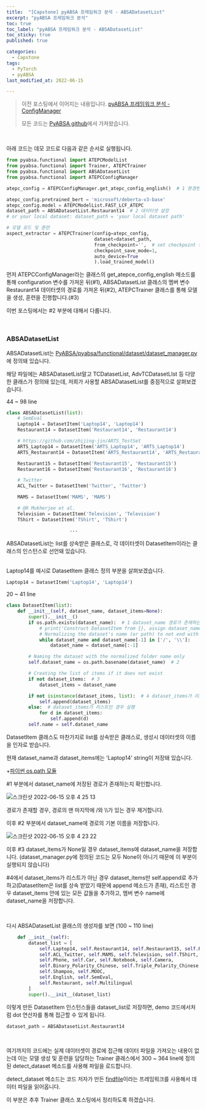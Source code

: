 ```yaml
---
title:  "[Capstone] pyABSA 프레임워크 분석 - ABSADatasetList"
excerpt: "pyABSA 프레임워크 분석"
toc: true
toc_label: "pyABSA 프레임워크 분석 - ABSADatasetList"
toc_sticky: true
published: true

categories:
  - Capstone
tags:
  - PyTorch
  - pyABSA
last_modified_at: 2022-06-15

---
```


> 이전 포스팅에서 이어지는 내용입니다. [pyABSA 프레임워크 분석 - ConfigManager](https://seominseok4834.github.io/capstone/10.pyabsa-config-manager-analysis/)
>
> 모든 코드는 [PyABSA github](https://github.com/yangheng95/PyABSA)에서 가져왔습니다.

<br>

아래 코드는 데모 코드로 다음과 같은 순서로 실행됩니다.

```python
from pyabsa.functional import ATEPCModelList
from pyabsa.functional import Trainer, ATEPCTrainer
from pyabsa.functional import ABSADatasetList
from pyabsa.functional import ATEPCConfigManager

atepc_config = ATEPCConfigManager.get_atepc_config_english()  # 1 환경변수 설정

atepc_config.pretrained_bert = 'microsoft/deberta-v3-base'
atepc_config.model = ATEPCModelList.FAST_LCF_ATEPC
dataset_path = ABSADatasetList.Restaurant14  # 2 데이터셋 설정
# or your local dataset: dataset_path = 'your local dataset path'

# 모델 로드 및 훈련
aspect_extractor = ATEPCTrainer(config=atepc_config,
                                dataset=dataset_path,
                                from_checkpoint='',  # set checkpoint to train on the checkpoint.
                                checkpoint_save_mode=1,
                                auto_device=True
                                ).load_trained_model()
```

먼저 ATEPCConfigManager라는 클래스의 get_atepce_config_english 메소드를 통해 configuration 변수를 가져온 뒤(#1), ABSADatasetList 클래스의 멤버 변수 Restaurant14 데이터셋의 경로를 가져온 뒤(#2), ATEPCTrainer 클래스를 통해 모델을 생성, 훈련을 진행합니다.(#3)

이번 포스팅에서는 #2 부분에 대해서 다룹니다.

<br>

### ABSADatasetList

ABSADatasetList는 [PyABSA/pyabsa/functional/dataset/dataset_manager.py](https://github.com/yangheng95/PyABSA/blob/release/pyabsa/functional/dataset/dataset_manager.py)에 정의돼 있습니다.

해당 파일에는 ABSADatasetList말고 TCDatasetList, AdvTCDatasetLIst 등 다양한 클래스가 정의돼 있는데, 저희가 사용할 ABSADatasetList를 중점적으로 살펴보겠습니다.

44 ~ 98 line

```python
class ABSADatasetList(list):
    # SemEval
    Laptop14 = DatasetItem('Laptop14', 'Laptop14')
    Restaurant14 = DatasetItem('Restaurant14', 'Restaurant14')

    # https://github.com/zhijing-jin/ARTS_TestSet
    ARTS_Laptop14 = DatasetItem('ARTS_Laptop14', 'ARTS_Laptop14')
    ARTS_Restaurant14 = DatasetItem('ARTS_Restaurant14', 'ARTS_Restaurant14')

    Restaurant15 = DatasetItem('Restaurant15', 'Restaurant15')
    Restaurant16 = DatasetItem('Restaurant16', 'Restaurant16')

    # Twitter
    ACL_Twitter = DatasetItem('Twitter', 'Twitter')

    MAMS = DatasetItem('MAMS', 'MAMS')

    # @R Mukherjee et al.
    Television = DatasetItem('Television', 'Television')
    TShirt = DatasetItem('TShirt', 'TShirt')
    
					   ···
```

ABSADatasetList는 list를 상속받은 클래스로, 각 데이터셋이 DatasetItem이라는 클래스의 인스턴스로 선언돼 있습니다.

<br>Laptop14를 예시로 DatasetItem 클래스 정의 부분을 살펴보겠습니다.

```python
Laptop14 = DatasetItem('Laptop14', 'Laptop14')
```

20 ~ 41 line

```python
class DatasetItem(list):
    def __init__(self, dataset_name, dataset_items=None):
        super().__init__()
        if os.path.exists(dataset_name):  # 1 dataset_name 경로가 존재하는지 확인
            # print('Construct DatasetItem from {}, assign dataset_name={}...'.format(dataset_name, os.path.basename(dataset_name)))
            # Normalizing the dataset's name (or path) to not end with a '/' or '\'
            while dataset_name and dataset_name[-1] in ['/', '\\']:
                dataset_name = dataset_name[:-1]

        # Naming the dataset with the normalized folder name only
        self.dataset_name = os.path.basename(dataset_name)  # 2

        # Creating the list of items if it does not exist
        if not dataset_items:  # 3
            dataset_items = dataset_name

        if not isinstance(dataset_items, list):  # 4 dataset_items가 리스트가 아닌 경우 실행
            self.append(dataset_items)
        else:  # dataset_items가 리스트인 경우 실행
            for d in dataset_items:
                self.append(d)
        self.name = self.dataset_name
```

DatasetItem 클래스도 마찬가지로 list를 상속받은 클래스로, 생성시 데이터셋의 이름을 인자로 받습니다.

현재 dataset_name과 dataset_items에는 'Laptop14' string이 저장돼 있습니다.

+[파이썬 os.path 모듈](https://yeo0.github.io/pg/2018/11/21/%ED%8C%8C%EC%9D%B4%EC%8D%AC-os.path-%EB%AA%A8%EB%93%88/)

#1 부분에서 dataset_name에 저장된 경로가 존재하는지 확인합니다. 

![스크린샷 2022-06-15 오후 4 25 13](https://user-images.githubusercontent.com/76269316/173767981-98047c8f-4d02-47c9-bef4-ccecbb92036f.png)

경로가 존재할 경우, 경로의 맨 마지막에 /와 \\\\가 있는 경우 제거합니다.

이후 #2 부분에서 dataset_name에 경로의 기본 이름을 저장합니다.

![스크린샷 2022-06-15 오후 4 23 22](https://user-images.githubusercontent.com/76269316/173767642-1a869709-ef22-45c9-abca-6149322a6413.png)

이후 #3 dataset_items가 None일 경우 dataset_items에 dataset_name을 저장합니다. (dataset_manager.py에 정의된 코드는 모두 None이 아니기 때문에 이 부분이 실행되지 않습니다)

#4에서 dataset_items가 리스트가 아닌 경우 dataset_items만 self.append로 추가하고(DatasetItem은 list를 상속 받았기 때문에 append 메소드가 존재), 리스트인 경우 dataset_items 안에 있는 모든 값들을 추가하고, 멤버 변수 name에 dataset_name을 저장합니다.

<br>

다시 ABSADatasetList 클래스의 생성자를 보면 (100 ~ 110 line)

```python
    def __init__(self):
        dataset_list = [
            self.Laptop14, self.Restaurant14, self.Restaurant15, self.Restaurant16,
            self.ACL_Twitter, self.MAMS, self.Television, self.TShirt,
            self.Phone, self.Car, self.Notebook, self.Camera,
            self.Binary_Polarity_Chinese, self.Triple_Polarity_Chinese,
            self.Shampoo, self.MOOC,
            self.English, self.SemEval,
            self.Restaurant, self.Multilingual
        ]
        super().__init__(dataset_list)
```

이렇게 만든 DatasetItem 인스턴스들을 dataset_list로 저장하면, demo 코드에서처럼 dot 연산자를 통해 접근할 수 있게 됩니다.

```python
dataset_path = ABSADatasetList.Restaurant14
```

<br>

여기까지의 코드에는 실제 데이터셋이 경로에 접근해 데이터 파일을 가져오는 내용이 없는데 이는 모델 생성 및 훈련을 담당하는 Trainer 클래스에서 300 ~ 364 line에 정의된 detect_dataset 메소드를 사용해 파일을 로드합니다.

detect_dataset 메소드는 코드 저자가 만든 [findfile](https://github.com/yangheng95/findfile)이라는 프레임워크를 사용해서 데이터 파일을 읽어옵니다.

이 부분은 추후 Trainer 클래스 포스팅에서 정리하도록 하겠습니다.
